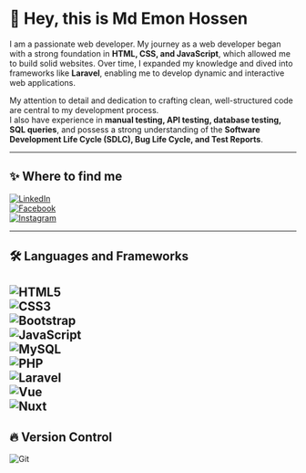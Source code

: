 # 👋 Hey, this is Md Emon Hossen

I am a passionate web developer. My journey as a web developer began with a strong foundation in **HTML, CSS, and JavaScript**, which allowed me to build solid websites. Over time, I expanded my knowledge and dived into frameworks like **Laravel**, enabling me to develop dynamic and interactive web applications.

My attention to detail and dedication to crafting clean, well-structured code are central to my development process.  
I also have experience in **manual testing, API testing, database testing, SQL queries**, and possess a strong understanding of the **Software Development Life Cycle (SDLC), Bug Life Cycle, and Test Reports**.

---

## ✨ Where to find me  
[![LinkedIn](https://img.shields.io/badge/-LinkedIn-blue?logo=linkedin)](your-linkedin-url)  
[![Facebook](https://img.shields.io/badge/-Facebook-blue?logo=facebook)](your-facebook-url)  
[![Instagram](https://img.shields.io/badge/-Instagram-purple?logo=instagram)](your-instagram-url)

---

## 🛠 Languages and Frameworks
![HTML5](https://img.shields.io/badge/-HTML5-orange?logo=html5)  
![CSS3](https://img.shields.io/badge/-CSS3-blue?logo=css3)  
![Bootstrap](https://img.shields.io/badge/-Bootstrap-563D7C?logo=bootstrap)  
![JavaScript](https://img.shields.io/badge/-JavaScript-yellow?logo=javascript)  
![MySQL](https://img.shields.io/badge/-MySQL-lightblue?logo=mysql)  
![PHP](https://img.shields.io/badge/-PHP-777BB4?logo=php)  
![Laravel](https://img.shields.io/badge/-PHP-777BB4?logo=php)  
![Vue](https://img.shields.io/badge/-PHP-777BB4?logo=php)  
![Nuxt](https://img.shields.io/badge/-PHP-777BB4?logo=php)  
---

## 🔥 Version Control
![Git](https://img.shields.io/badge/-Git-orange?logo=git)
